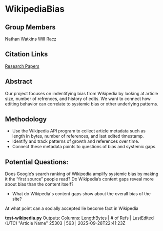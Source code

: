 # WikipediaBias

## Group Members
Nathan Watkins
Will Racz

## Citation Links
[Research Papers](Research.md)

## Abstract
Our project focuses on indentifying bias from Wikipedia by looking at article size, number of refrences, and history of edits. We want to connect how editing behavior can correlate to systemic bias or other underlying patterns. 


## Methodology
- Use the Wikipedia API program to collect article metadata such as length in bytes, number of references, and last edited timestamp.  
- Identify and track patterns of growth and references over time.  
- Connect these metadata points to questions of bias and systemic gaps.  


## Potential Questions:
Does Google’s search ranking of Wikipedia amplify systemic bias by making it the “first source” people read?
Do Wikipedia’s content gaps reveal more about bias than the content itself?
- What do Wikipedia's content gaps show about the overall bias of the site?

At what point can a socially accepted lie become fact in Wikipedia



**test-wikipedia.py**
Outputs: 
Columns: LengthBytes | # of Refs | LastEdited (UTC)
"Article Name"
      25303 |  563 | 2025-09-28T22:41:23Z

  
